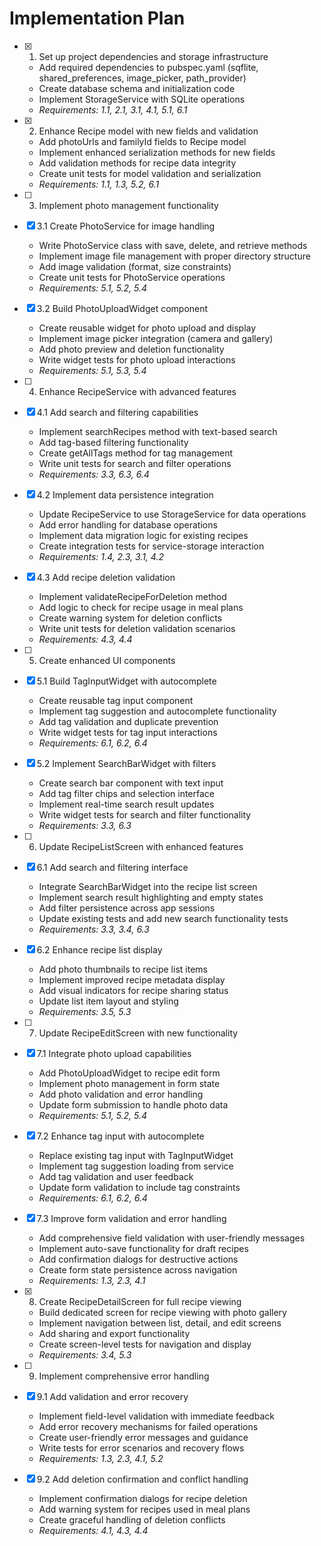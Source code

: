 # Implementation Plan

- [x] 1. Set up project dependencies and storage infrastructure
  - Add required dependencies to pubspec.yaml (sqflite, shared_preferences, image_picker, path_provider)
  - Create database schema and initialization code
  - Implement StorageService with SQLite operations
  - _Requirements: 1.1, 2.1, 3.1, 4.1, 5.1, 6.1_

- [x] 2. Enhance Recipe model with new fields and validation
  - Add photoUrls and familyId fields to Recipe model
  - Implement enhanced serialization methods for new fields
  - Add validation methods for recipe data integrity
  - Create unit tests for model validation and serialization
  - _Requirements: 1.1, 1.3, 5.2, 6.1_

- [ ] 3. Implement photo management functionality
- [x] 3.1 Create PhotoService for image handling
  - Write PhotoService class with save, delete, and retrieve methods
  - Implement image file management with proper directory structure
  - Add image validation (format, size constraints)
  - Create unit tests for PhotoService operations
  - _Requirements: 5.1, 5.2, 5.4_

- [x] 3.2 Build PhotoUploadWidget component
  - Create reusable widget for photo upload and display
  - Implement image picker integration (camera and gallery)
  - Add photo preview and deletion functionality
  - Write widget tests for photo upload interactions
  - _Requirements: 5.1, 5.3, 5.4_

- [ ] 4. Enhance RecipeService with advanced features
- [x] 4.1 Add search and filtering capabilities
  - Implement searchRecipes method with text-based search
  - Add tag-based filtering functionality
  - Create getAllTags method for tag management
  - Write unit tests for search and filter operations
  - _Requirements: 3.3, 6.3, 6.4_

- [x] 4.2 Implement data persistence integration
  - Update RecipeService to use StorageService for data operations
  - Add error handling for database operations
  - Implement data migration logic for existing recipes
  - Create integration tests for service-storage interaction
  - _Requirements: 1.4, 2.3, 3.1, 4.2_

- [x] 4.3 Add recipe deletion validation
  - Implement validateRecipeForDeletion method
  - Add logic to check for recipe usage in meal plans
  - Create warning system for deletion conflicts
  - Write unit tests for deletion validation scenarios
  - _Requirements: 4.3, 4.4_

- [ ] 5. Create enhanced UI components
- [x] 5.1 Build TagInputWidget with autocomplete
  - Create reusable tag input component
  - Implement tag suggestion and autocomplete functionality
  - Add tag validation and duplicate prevention
  - Write widget tests for tag input interactions
  - _Requirements: 6.1, 6.2, 6.4_

- [x] 5.2 Implement SearchBarWidget with filters
  - Create search bar component with text input
  - Add tag filter chips and selection interface
  - Implement real-time search result updates
  - Write widget tests for search and filter functionality
  - _Requirements: 3.3, 6.3_

- [ ] 6. Update RecipeListScreen with enhanced features
- [x] 6.1 Add search and filtering interface
  - Integrate SearchBarWidget into the recipe list screen
  - Implement search result highlighting and empty states
  - Add filter persistence across app sessions
  - Update existing tests and add new search functionality tests
  - _Requirements: 3.3, 3.4, 6.3_

- [x] 6.2 Enhance recipe list display
  - Add photo thumbnails to recipe list items
  - Implement improved recipe metadata display
  - Add visual indicators for recipe sharing status
  - Update list item layout and styling
  - _Requirements: 3.5, 5.3_

- [ ] 7. Update RecipeEditScreen with new functionality
- [x] 7.1 Integrate photo upload capabilities
  - Add PhotoUploadWidget to recipe edit form
  - Implement photo management in form state
  - Add photo validation and error handling
  - Update form submission to handle photo data
  - _Requirements: 5.1, 5.2, 5.4_

- [x] 7.2 Enhance tag input with autocomplete
  - Replace existing tag input with TagInputWidget
  - Implement tag suggestion loading from service
  - Add tag validation and user feedback
  - Update form validation to include tag constraints
  - _Requirements: 6.1, 6.2, 6.4_

- [x] 7.3 Improve form validation and error handling
  - Add comprehensive field validation with user-friendly messages
  - Implement auto-save functionality for draft recipes
  - Add confirmation dialogs for destructive actions
  - Create form state persistence across navigation
  - _Requirements: 1.3, 2.3, 4.1_

- [x] 8. Create RecipeDetailScreen for full recipe viewing
  - Build dedicated screen for recipe viewing with photo gallery
  - Implement navigation between list, detail, and edit screens
  - Add sharing and export functionality
  - Create screen-level tests for navigation and display
  - _Requirements: 3.4, 5.3_

- [ ] 9. Implement comprehensive error handling
- [x] 9.1 Add validation and error recovery
  - Implement field-level validation with immediate feedback
  - Add error recovery mechanisms for failed operations
  - Create user-friendly error messages and guidance
  - Write tests for error scenarios and recovery flows
  - _Requirements: 1.3, 2.3, 4.1, 5.2_

- [x] 9.2 Add deletion confirmation and conflict handling
  - Implement confirmation dialogs for recipe deletion
  - Add warning system for recipes used in meal plans
  - Create graceful handling of deletion conflicts
  - _Requirements: 4.1, 4.3, 4.4_